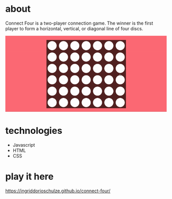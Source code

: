 # about

Connect Four is a two-player connection game. The winner is the first player to form a horizontal, vertical, or diagonal line of four discs.

![connect four gif](./assets/connect-four.gif)

# technologies

- Javascript
- HTML
- CSS

# play it here

https://ingriddorioschulze.github.io/connect-four/
